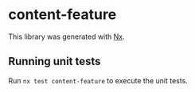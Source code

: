 # content-feature

This library was generated with [Nx](https://nx.dev).

## Running unit tests

Run `nx test content-feature` to execute the unit tests.
